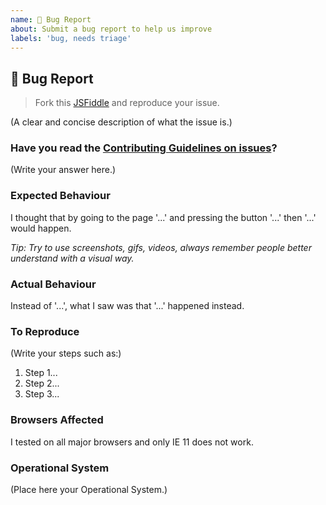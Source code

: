 ```yaml
---
name: 🐛 Bug Report
about: Submit a bug report to help us improve
labels: 'bug, needs triage'
---
```


<!--

  ! PLEASE HELP US HELP YOU !

  Bugs are fixed faster if you include:
  - a repro repository to inspect the code
  - an url to see the problem live

-->

## 🐛 Bug Report

> Fork this [JSFiddle](https://jsfiddle.net/zenorocha/5kk0eysw/) and reproduce your issue.

(A clear and concise description of what the issue is.)

### Have you read the [Contributing Guidelines on issues](https://github.com/zenorocha/clipboard.js/blob/master/contributing.md)?

(Write your answer here.)

### Expected Behaviour

<!--
  How did you expect your project to behave?
  It’s fine if you’re not sure your understanding is correct.
  Write down what you thought would happen.
-->

I thought that by going to the page '...' and pressing the button '...' then '...' would happen.

_Tip: Try to use screenshots, gifs, videos, always remember people better understand with a visual way._

### Actual Behaviour

Instead of '...', what I saw was that '...' happened instead.

### To Reproduce

(Write your steps such as:)

1. Step 1...
1. Step 2...
1. Step 3...

### Browsers Affected

I tested on all major browsers and only IE 11 does not work.

### Operational System

(Place here your Operational System.)
